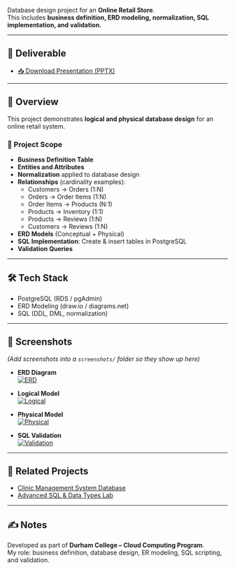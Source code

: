 
Database design project for an **Online Retail Store**.  
This includes **business definition, ERD modeling, normalization, SQL implementation, and validation.**

---

## 📂 Deliverable
- [📥 Download Presentation (PPTX)](https://github.com/kowshal97/Online-Retail-Store-database/blob/main/OnlineRetailStore.pptx)

---

## 📌 Overview
This project demonstrates **logical and physical database design** for an online retail system.  

### 🔹 Project Scope
- **Business Definition Table**  
- **Entities and Attributes**  
- **Normalization** applied to database design  
- **Relationships** (cardinality examples):
  - Customers → Orders (1:N)  
  - Orders → Order Items (1:N)  
  - Order Items → Products (N:1)  
  - Products → Inventory (1:1)  
  - Products → Reviews (1:N)  
  - Customers → Reviews (1:N)  
- **ERD Models** (Conceptual + Physical)  
- **SQL Implementation**: Create & insert tables in PostgreSQL  
- **Validation Queries**  

---

## 🛠️ Tech Stack
- PostgreSQL (RDS / pgAdmin)  
- ERD Modeling (draw.io / diagrams.net)  
- SQL (DDL, DML, normalization)  

---

## 📸 Screenshots
*(Add screenshots into a `screenshots/` folder so they show up here)*  

- **ERD Diagram**  
  [![ERD](./diagrams/ERD.png)](./diagrams/ERD.png)

- **Logical Model**  
  [![Logical](./diagrams/logical.png)](./diagrams/logical.png)

- **Physical Model**  
  [![Physical](./diagrams/physical.png)](./diagrams/physical.png)

- **SQL Validation**  
  [![Validation](./screenshots/validation.png)](./screenshots/validation.png)

---

## 🔗 Related Projects
- [Clinic Management System Database](https://github.com/YOUR-USERNAME/clinic-management-database)  
- [Advanced SQL & Data Types Lab](https://github.com/YOUR-USERNAME/advanced-sql-lab)  

---

## ✍️ Notes
Developed as part of **Durham College – Cloud Computing Program**.  
My role: business definition, database design, ER modeling, SQL scripting, and validation.  
